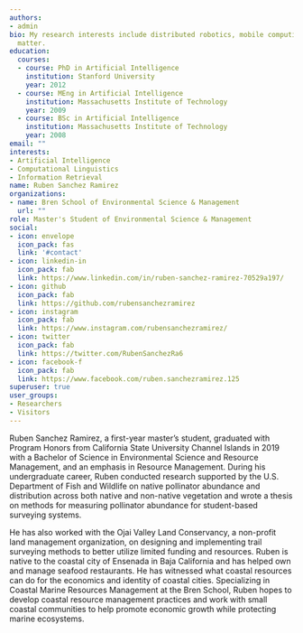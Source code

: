 ```yaml
---
authors:
- admin
bio: My research interests include distributed robotics, mobile computing and programmable
  matter.
education:
  courses:
  - course: PhD in Artificial Intelligence
    institution: Stanford University
    year: 2012
  - course: MEng in Artificial Intelligence
    institution: Massachusetts Institute of Technology
    year: 2009
  - course: BSc in Artificial Intelligence
    institution: Massachusetts Institute of Technology
    year: 2008
email: ""
interests:
- Artificial Intelligence
- Computational Linguistics
- Information Retrieval
name: Ruben Sanchez Ramirez
organizations:
- name: Bren School of Environmental Science & Management
  url: ""
role: Master's Student of Environmental Science & Management
social:
- icon: envelope
  icon_pack: fas
  link: '#contact'
- icon: linkedin-in
  icon_pack: fab
  link: https://www.linkedin.com/in/ruben-sanchez-ramirez-70529a197/
- icon: github
  icon_pack: fab
  link: https://github.com/rubensanchezramirez
- icon: instagram
  icon_pack: fab
  link: https://www.instagram.com/rubensanchezramirez/
- icon: twitter
  icon_pack: fab
  link: https://twitter.com/RubenSanchezRa6
- icon: facebook-f
  icon_pack: fab
  link: https://www.facebook.com/ruben.sanchezramirez.125
superuser: true
user_groups:
- Researchers
- Visitors
---
```


Ruben Sanchez Ramirez, a first-year master’s student, graduated with Program Honors from California State University Channel Islands in 2019 with a Bachelor of Science in Environmental Science and Resource Management, and an emphasis in Resource Management. During his undergraduate career, Ruben conducted research supported by the U.S. Department of Fish and Wildlife on native pollinator abundance and distribution across both native and non-native vegetation and wrote a thesis on methods for measuring pollinator abundance for student-based surveying systems. 

He has also worked with the Ojai Valley Land Conservancy, a non-profit land management organization, on designing and implementing trail surveying methods to better utilize limited funding and resources. Ruben is native to the coastal city of Ensenada in Baja California and has helped own and manage seafood restaurants. He has witnessed what coastal resources can do for the economics and identity of coastal cities. Specializing in Coastal Marine Resources Management at the Bren School, Ruben hopes to develop coastal resource management practices and work with small coastal communities to help promote economic growth while protecting marine ecosystems. 
